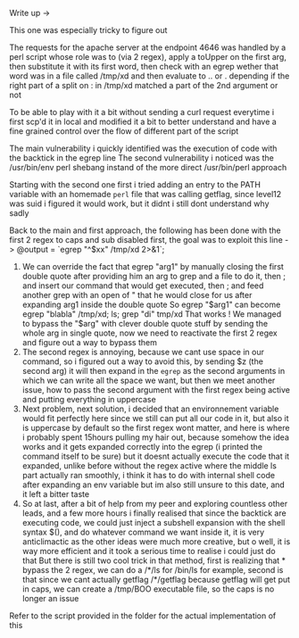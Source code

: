 Write up ->

This one was especially tricky to figure out

The requests for the apache server at the endpoint 4646 was handled by a perl script whose role was to (via 2 regex), apply a toUpper on the first arg, then substitute it with its first word, then check with an egrep wether that word was in a file called /tmp/xd and then evaluate to .. or . depending if the right part of a split on : in /tmp/xd matched a part of the 2nd argument or not

To be able to play with it a bit without sending a curl request everytime i first scp'd it in local and modified it a bit to better understand and have a fine grained control over the flow of different part of the script

The main vulnerability i quickly identified was the execution of code with the backtick in the egrep line
The second vulnerability i noticed was the /usr/bin/env perl shebang instand of the more direct /usr/bin/perl approach

Starting with the second one first i tried adding an entry to the PATH variable with an homemade `perl` file that was calling getflag, since level12 was suid i figured it would work, but it didnt i still dont understand why sadly

Back to the main and first approach, the following has been done with the first 2 regex to caps and sub disabled first, the goal was to exploit this line -> @output = \`egrep "^$xx" /tmp/xd 2>&1\`;

1. We can override the fact that egrep "arg1" by manually closing the first double quote after providing him an arg to grep and a file to do it, then ; and insert our command that would get executed, then ; and feed another grep with an open of " that he would close for us after expanding arg1 inside the double quote
So egrep "$arg1" can become egrep "blabla" /tmp/xd; ls; grep "di" tmp/xd
That works ! We managed to bypass the "$arg" with clever double quote stuff by sending the whole arg in single quote, now we need to reactivate the first 2 regex and figure out a way to bypass them
2. The second regex is annoying, because we cant use space in our command, so i figured out a way to avoid this, by sending $z (the second arg) it will then expand in the `egrep` as the second arguments in which we can write all the space we want, but then we meet another issue, how to pass the second argument with the first regex being active and putting everything in uppercase
3. Next problem, next solution, i decided that an environnement variable would fit perfectly here since we still can put all our code in it, but also it is uppercase by default so the first regex wont matter, and here is where i probably spent 15hours pulling my hair out, because somehow the idea works and it gets expanded correctly into the egrep (i printed the command itself to be sure) but it doesnt actually execute the code that it expanded, unlike before without the regex active where the middle ls part actually ran smoothly, i think it has to do with internal shell code after expanding an env variable but im also still unsure to this date, and it left a bitter taste
4. So at last, after a bit of help from my peer and exploring countless other leads, and a few more hours i finally realised that since the backtick are executing code, we could just inject a subshell expansion with the shell syntax $(), and do whatever command we want inside it, it is very anticlimactic as the other ideas were much more creative, but o well, it is way more efficient and it took a serious time to realise i could just do that
But there is still two cool trick in that method, first is realizing that * bypass the 2 regex, we can do a /\*/ls for /bin/ls for example, second is that since we cant actually getflag /\*/getflag because getflag will get put in caps, we can create a /tmp/BOO executable file, so the caps is no longer an issue

Refer to the script provided in the folder for the actual implementation of this
